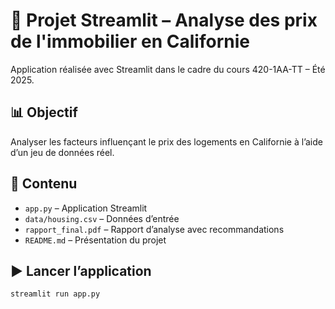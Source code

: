 # 🏡 Projet Streamlit – Analyse des prix de l'immobilier en Californie

Application réalisée avec Streamlit dans le cadre du cours 420-1AA-TT – Été 2025.

## 📊 Objectif
Analyser les facteurs influençant le prix des logements en Californie à l’aide d’un jeu de données réel.

## 📁 Contenu
- `app.py` – Application Streamlit
- `data/housing.csv` – Données d’entrée
- `rapport_final.pdf` – Rapport d’analyse avec recommandations
- `README.md` – Présentation du projet

## ▶️ Lancer l’application
```bash
streamlit run app.py
